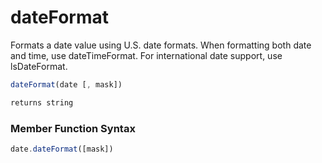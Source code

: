 # dateFormat

Formats a date value using U.S. date formats. When formatting both date and time, use dateTimeFormat. For international date support, use lsDateFormat.

```javascript
dateFormat(date [, mask])
```

```javascript
returns string
```
### Member Function Syntax

```javascript
date.dateFormat([mask])
```
